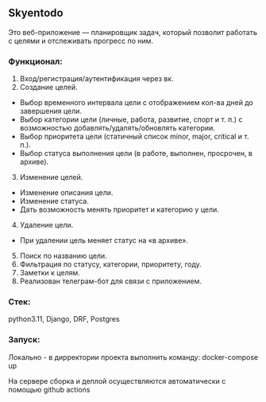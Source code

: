 ## Skyentodo

Это веб-приложение — планировщик задач, который позволит работать с целями и
отслеживать прогресс по ним.

### Функционал:

1. Вход/регистрация/аутентификация через вк.
2. Создание целей.
- Выбор временного интервала цели с отображением кол-ва дней до завершения цели.
- Выбор категории цели (личные, работа, развитие, спорт и т. п.) с возможностью добавлять/удалять/обновлять категории.
- Выбор приоритета цели (статичный список minor, major, critical и т. п.).
- Выбор статуса выполнения цели (в работе, выполнен, просрочен, в архиве).
3. Изменение целей.
- Изменение описания цели.
- Изменение статуса.
- Дать возможность менять приоритет и категорию у цели.
4. Удаление цели.
- При удалении цель меняет статус на «в архиве».
5. Поиск по названию цели.
6. Фильтрация по статусу, категории, приоритету, году.
8. Заметки к целям.
9. Реализован телеграм-бот для связи с приложением.

### Стек:
python3.11, Django, DRF, Postgres

### Запуск:
Локально - в дирректории проекта выполнить команду:
docker-compose up

На сервере сборка и деплой осуществляются автоматически с помощью github actions

